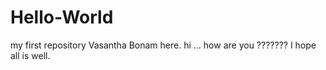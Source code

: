 # Hello-World
my first repository
Vasantha Bonam here.
  hi ...
     how are you ???????
     I hope all is well.
